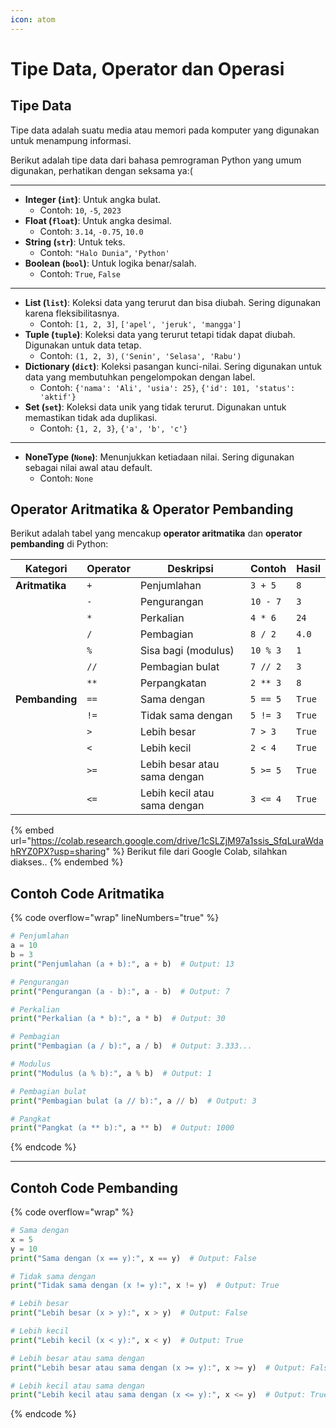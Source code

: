 ```yaml
---
icon: atom
---
```


# Tipe Data, Operator dan Operasi

## Tipe Data

Tipe data adalah suatu media atau memori pada komputer yang digunakan untuk menampung informasi.

Berikut adalah tipe data dari bahasa pemrograman Python yang umum digunakan, perhatikan dengan seksama ya:(&#x20;

***

* **Integer (`int`)**: Untuk angka bulat.
  * Contoh: `10`, `-5`, `2023`
* **Float (`float`)**: Untuk angka desimal.
  * Contoh: `3.14`, `-0.75`, `10.0`
* **String (`str`)**: Untuk teks.
  * Contoh: `"Halo Dunia"`, `'Python'`
* **Boolean (`bool`)**: Untuk logika benar/salah.
  * Contoh: `True`, `False`

***

* **List (`list`)**: Koleksi data yang terurut dan bisa diubah. Sering digunakan karena fleksibilitasnya.
  * Contoh: `[1, 2, 3]`, `['apel', 'jeruk', 'mangga']`
* **Tuple (`tuple`)**: Koleksi data yang terurut tetapi tidak dapat diubah. Digunakan untuk data tetap.
  * Contoh: `(1, 2, 3)`, `('Senin', 'Selasa', 'Rabu')`
* **Dictionary (`dict`)**: Koleksi pasangan kunci-nilai. Sering digunakan untuk data yang membutuhkan pengelompokan dengan label.
  * Contoh: `{'nama': 'Ali', 'usia': 25}`, `{'id': 101, 'status': 'aktif'}`
* **Set (`set`)**: Koleksi data unik yang tidak terurut. Digunakan untuk memastikan tidak ada duplikasi.
  * Contoh: `{1, 2, 3}`, `{'a', 'b', 'c'}`

***

* **NoneType (`None`)**: Menunjukkan ketiadaan nilai. Sering digunakan sebagai nilai awal atau default.
  * Contoh: `None`

## Operator Aritmatika & Operator Pembanding

Berikut adalah tabel yang mencakup **operator aritmatika** dan **operator pembanding** di Python:

| **Kategori**   | **Operator** | **Deskripsi**                | **Contoh** | **Hasil** |
| -------------- | ------------ | ---------------------------- | ---------- | --------- |
| **Aritmatika** | `+`          | Penjumlahan                  | `3 + 5`    | `8`       |
|                | `-`          | Pengurangan                  | `10 - 7`   | `3`       |
|                | `*`          | Perkalian                    | `4 * 6`    | `24`      |
|                | `/`          | Pembagian                    | `8 / 2`    | `4.0`     |
|                | `%`          | Sisa bagi (modulus)          | `10 % 3`   | `1`       |
|                | `//`         | Pembagian bulat              | `7 // 2`   | `3`       |
|                | `**`         | Perpangkatan                 | `2 ** 3`   | `8`       |
| **Pembanding** | `==`         | Sama dengan                  | `5 == 5`   | `True`    |
|                | `!=`         | Tidak sama dengan            | `5 != 3`   | `True`    |
|                | `>`          | Lebih besar                  | `7 > 3`    | `True`    |
|                | `<`          | Lebih kecil                  | `2 < 4`    | `True`    |
|                | `>=`         | Lebih besar atau sama dengan | `5 >= 5`   | `True`    |
|                | `<=`         | Lebih kecil atau sama dengan | `3 <= 4`   | `True`    |



{% embed url="https://colab.research.google.com/drive/1cSLZjM97a1ssis_SfqLuraWdahRYZ0PX?usp=sharing" %}
Berikut file dari Google Colab, silahkan diakses..
{% endembed %}

## Contoh Code Aritmatika

{% code overflow="wrap" lineNumbers="true" %}
```python
# Penjumlahan
a = 10
b = 3
print("Penjumlahan (a + b):", a + b)  # Output: 13

# Pengurangan
print("Pengurangan (a - b):", a - b)  # Output: 7

# Perkalian
print("Perkalian (a * b):", a * b)  # Output: 30

# Pembagian
print("Pembagian (a / b):", a / b)  # Output: 3.333...

# Modulus
print("Modulus (a % b):", a % b)  # Output: 1

# Pembagian bulat
print("Pembagian bulat (a // b):", a // b)  # Output: 3

# Pangkat
print("Pangkat (a ** b):", a ** b)  # Output: 1000

```
{% endcode %}

***

## Contoh Code Pembanding

{% code overflow="wrap" %}
```python
# Sama dengan
x = 5
y = 10
print("Sama dengan (x == y):", x == y)  # Output: False

# Tidak sama dengan
print("Tidak sama dengan (x != y):", x != y)  # Output: True

# Lebih besar
print("Lebih besar (x > y):", x > y)  # Output: False

# Lebih kecil
print("Lebih kecil (x < y):", x < y)  # Output: True

# Lebih besar atau sama dengan
print("Lebih besar atau sama dengan (x >= y):", x >= y)  # Output: False

# Lebih kecil atau sama dengan
print("Lebih kecil atau sama dengan (x <= y):", x <= y)  # Output: True
```
{% endcode %}
